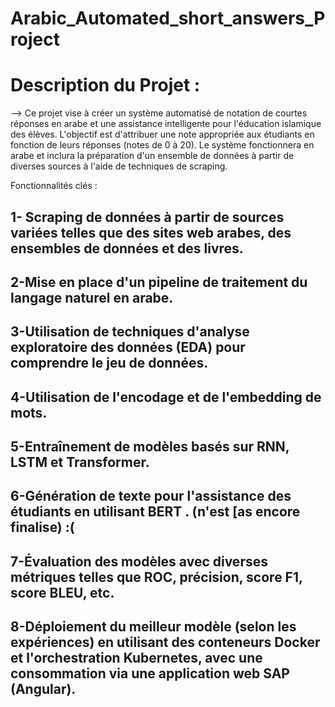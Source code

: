 # Arabic_Automated_short_answers_Project

# Description du Projet :

--> Ce projet vise à créer un système automatisé de notation de courtes réponses en arabe et une assistance intelligente pour l'éducation islamique des élèves. L'objectif est d'attribuer une note appropriée aux étudiants en fonction de leurs réponses (notes de 0 à 20). Le système fonctionnera en arabe et inclura la préparation d'un ensemble de données à partir de diverses sources à l'aide de techniques de scraping.

Fonctionnalités clés :

## 1- Scraping de données à partir de sources variées telles que des sites web arabes, des ensembles de données et des livres. 
## 2-Mise en place d'un pipeline de traitement du langage naturel en arabe. 
## 3-Utilisation de techniques d'analyse exploratoire des données (EDA) pour comprendre le jeu de données. 
## 4-Utilisation de l'encodage et de l'embedding de mots. 
## 5-Entraînement de modèles basés sur RNN, LSTM et Transformer. 
## 6-Génération de texte pour l'assistance des étudiants en utilisant BERT . (n'est [as encore finalise) :( 
## 7-Évaluation des modèles avec diverses métriques telles que ROC, précision, score F1, score BLEU, etc. 
## 8-Déploiement du meilleur modèle (selon les expériences) en utilisant des conteneurs Docker et l'orchestration Kubernetes, avec une consommation via une application web SAP (Angular).

